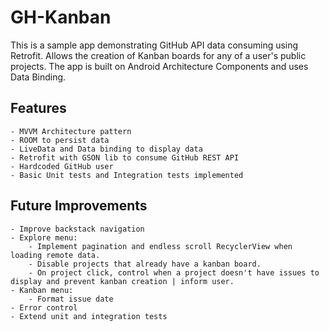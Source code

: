 # GH-Kanban
This is a sample app demonstrating GitHub API data consuming using Retrofit. Allows the creation of Kanban boards for any of a user's public projects. The app is built on Android Architecture Components and uses Data Binding.

## Features
    - MVVM Architecture pattern
    - ROOM to persist data
    - LiveData and Data binding to display data
    - Retrofit with GSON lib to consume GitHub REST API
    - Hardcoded GitHub user
    - Basic Unit tests and Integration tests implemented

## Future Improvements
    - Improve backstack navigation
    - Explore menu:
        - Implement pagination and endless scroll RecyclerView when loading remote data.
        - Disable projects that already have a kanban board.
        - On project click, control when a project doesn't have issues to display and prevent kanban creation | inform user.
    - Kanban menu:
        - Format issue date
    - Error control
    - Extend unit and integration tests